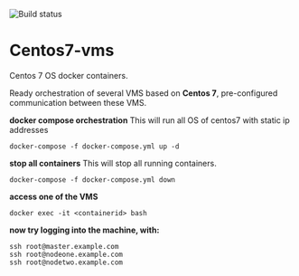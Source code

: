 ![Build status](https://github.com/mb-wali/centos7-vms/actions/workflows/docker.yml/badge.svg)
# Centos7-vms
Centos 7 OS docker containers.

Ready orchestration of several VMS based on **Centos 7**, 
pre-configured communication between these VMS.


**docker compose orchestration**
This will run all OS of centos7 with static ip addresses
```docker
docker-compose -f docker-compose.yml up -d
```

**stop all containers**
This will stop all running containers.
```docker
docker-compose -f docker-compose.yml down
```

**access one of the VMS**

```shell
docker exec -it <containerid> bash
```

**now try logging into the machine, with:**

```shell
ssh root@master.example.com
ssh root@nodeone.example.com
ssh root@nodetwo.example.com
```
